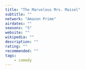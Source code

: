 ```yaml
---
title: "The Marvelous Mrs. Maisel"
subtitle: ""
network: "Amazon Prime"
airdates: ""
seasons: "5"
website: ""
wikipedia: ""
description: ""
rating: ""
recommended: ""
tags:
    - comedy
---
```


